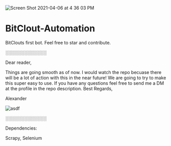 ![Screen Shot 2021-04-06 at 4 36 03 PM](https://user-images.githubusercontent.com/25471002/113781364-34fc4000-96f6-11eb-9c0f-e8de78a89007.png)


# BitClout-Automation
BitClouts first bot. Feel free to star and contribute.

░░░░░░░░░░░░░

Dear reader,

Things are going smooth as of now. I would watch the repo becuase there will be a lot of action with this in the near future! We are going to try to make this super easy to use. If you have any questions feel free to send me a DM at the profile in the repo description.
Best Regards,

Alexander

![asdf](https://user-images.githubusercontent.com/25471002/113968087-01a1da00-97f8-11eb-97fe-c13e442b54e7.jpeg)


░░░░░░░░░░░░░




Dependencies:

Scrapy,
Selenium
